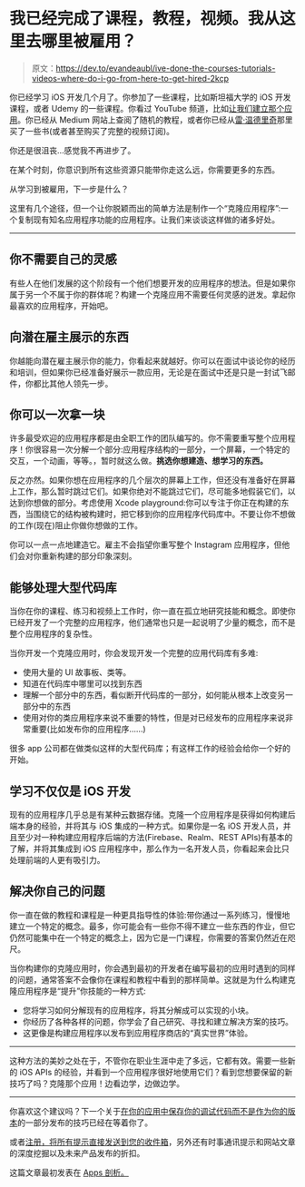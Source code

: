 # 我已经完成了课程，教程，视频。我从这里去哪里被雇用？

> 原文：<https://dev.to/evandeaubl/ive-done-the-courses-tutorials-videos-where-do-i-go-from-here-to-get-hired-2kcp>

你已经学习 iOS 开发几个月了。你参加了一些课程，比如斯坦福大学的 iOS 开发课程，或者 Udemy 的一些课程。你看过 YouTube 频道，比如[让我们建立那个应用](https://www.youtube.com/channel/UCuP2vJ6kRutQBfRmdcI92mA)。你已经从 Medium 网站上查阅了随机的教程，或者你已经从[雷·温德里奇](https://www.raywenderlich.com)那里买了一些书(或者甚至购买了完整的视频订阅)。

你还是很沮丧…感觉我不再进步了。

在某个时刻，你意识到所有这些资源只能带你走这么远，你需要更多的东西。

从学习到被雇用，下一步是什么？

这里有几个途径，但一个让你脱颖而出的简单方法是制作一个“克隆应用程序”:一个复制现有知名应用程序功能的应用程序。让我们来谈谈这样做的诸多好处。

* * *

## 你不需要自己的灵感

有些人在他们发展的这个阶段有一个他们想要开发的应用程序的想法。但是如果你属于另一个不属于你的群体呢？构建一个克隆应用不需要任何灵感的迸发。拿起你最喜欢的应用程序，开始吧。

## 向潜在雇主展示的东西

你越能向潜在雇主展示你的能力，你看起来就越好。你可以在面试中谈论你的经历和培训，但如果你已经准备好展示一款应用，无论是在面试中还是只是一封试飞邮件，你都比其他人领先一步。

## 你可以一次拿一块

许多最受欢迎的应用程序都是由全职工作的团队编写的。你不需要重写整个应用程序！你很容易一次分解一个部分:应用程序结构的一部分，一个屏幕，一个特定的交互，一个动画，等等。，暂时就这么做。**挑选你想建造、想学习的东西。**

反之亦然。如果你想在应用程序的几个层次的屏幕上工作，但还没有准备好在屏幕上工作，那么暂时跳过它们。如果你绝对不能跳过它们，尽可能多地假装它们，以达到你想做的部分。考虑使用 Xcode playground:你可以专注于你正在构建的东西，当围绕它的结构被构建时，把它移到你的应用程序代码库中。不要让你不想做的工作(现在)阻止你做你想做的工作。

你可以一点一点地建造它。雇主不会指望你重写整个 Instagram 应用程序，但他们会对你重新构建的部分印象深刻。

## 能够处理大型代码库

当你在你的课程、练习和视频上工作时，你一直在孤立地研究技能和概念。即使你已经开发了一个完整的应用程序，他们通常也只是一起说明了少量的概念，而不是整个应用程序的复杂性。

当你开发一个克隆应用时，你会发现开发一个完整的应用代码库有多难:

*   使用大量的 UI 故事板、类等。
*   知道在代码库中哪里可以找到东西
*   理解一个部分中的东西，看似断开代码库的一部分，如何能从根本上改变另一部分中的东西
*   使用对你的类应用程序来说不重要的特性，但是对已经发布的应用程序来说非常重要(比如发布你的应用程序……)

很多 app 公司都在做类似这样的大型代码库；有这样工作的经验会给你一个好的开始。

## 学习不仅仅是 iOS 开发

现有的应用程序几乎总是有某种云数据存储。克隆一个应用程序是获得如何构建后端本身的经验，并将其与 iOS 集成的一种方式。如果你是一名 iOS 开发人员，并且至少对一种构建应用程序后端的方法(Firebase、Realm、REST APIs)有基本的了解，并将其集成到 iOS 应用程序中，那么作为一名开发人员，你看起来会比只处理前端的人更有吸引力。

## 解决你自己的问题

你一直在做的教程和课程是一种更具指导性的体验:带你通过一系列练习，慢慢地建立一个特定的概念。最多，你可能会有一些你不得不建立一些东西的作业，但它仍然可能集中在一个特定的概念上，因为它是一门课程，你需要的答案仍然近在咫尺。

当你构建你的克隆应用时，你会遇到最初的开发者在编写最初的应用时遇到的同样的问题，通常答案不会像你在课程和教程中看到的那样简单。这就是为什么构建克隆应用程序是“提升”你技能的一种方式:

*   您将学习如何分解现有的应用程序，将其分解成可以实现的小块。
*   你经历了各种各样的问题，你学会了自己研究、寻找和建立解决方案的技巧。
*   这更像是构建应用程序以发布到应用程序商店的“真实世界”体验。

* * *

这种方法的美妙之处在于，不管你在职业生涯中走了多远，它都有效。需要一些新的 iOS APIs 的经验，并看到一个应用程序很好地使用它们？看到您想要保留的新技巧了吗？克隆那个应用！边看边学，边做边学。

* * *

你喜欢这个建议吗？下一个关于[在你的应用中保存你的调试代码而不是作为你的版本](https://www.appsdissected.com/hide-debug-code-conditional-compilation/)的一部分发布的技巧已经在等着你了。

或者[注册，将所有提示直接发送到您的收件箱](https://www.appsdissected.com/newsletter/)，另外还有时事通讯提示和网站文章的深度挖掘以及未来产品发布的折扣。

这篇文章最初发表在 [Apps 剖析。](https://www.appsdissected.com/clone-app-learning-getting-hired/)